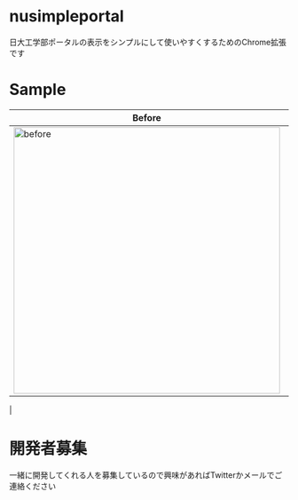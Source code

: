 # nusimpleportal
日大工学部ポータルの表示をシンプルにして使いやすくするためのChrome拡張です

# Sample
|  Before  |  After  |
| ---- | ---- |
|  <img width="480" alt="before" src="https://user-images.githubusercontent.com/80768507/191447118-b6514b77-238e-419f-bcf0-e531ecd94335.png">  |  <img width="480" alt="before" src="https://user-images.githubusercontent.com/80768507/191448449-a0b577e9-3597-441e-995c-fca1383525d4.png">
  |

# 開発者募集
一緒に開発してくれる人を募集しているので興味があればTwitterかメールでご連絡ください
